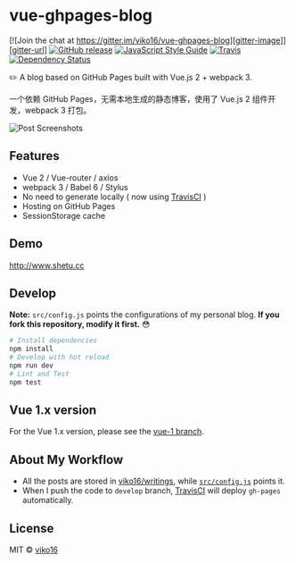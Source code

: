 # vue-ghpages-blog

[![Join the chat at https://gitter.im/viko16/vue-ghpages-blog][gitter-image]][gitter-url]
[![GitHub release][github-release-image]][github-release-url]
[![JavaScript Style Guide][standardjs-image]][standardjs-url]
[![Travis][travis-image]][travis-url]
[![Dependency Status][daviddm-image]][daviddm-url]

✏️ A blog based on GitHub Pages built with Vue.js 2 + webpack 3.

一个依赖 GitHub Pages，无需本地生成的静态博客，使用了 Vue.js 2 组件开发，webpack 3 打包。

![Post Screenshots](https://cloud.githubusercontent.com/assets/5064777/19349059/a815395c-9183-11e6-97c3-56514acf0f1d.png)

## Features

- Vue 2 / Vue-router / axios
- webpack 3 / Babel 6 / Stylus
- No need to generate locally ( now using [TravisCI](https://travis-ci.org) )
- Hosting on GitHub Pages
- SessionStorage cache

## Demo

http://www.shetu.cc

## Develop

**Note:** `src/config.js` points the configurations of my personal blog. **If you fork this repository, modify it first.**  😳

```bash
# Install dependencies
npm install
# Develop with hot reload
npm run dev
# Lint and Test
npm test
```

## Vue 1.x version

For the Vue 1.x version, please see the [vue-1 branch](https://github.com/viko16/vue-ghpages-blog/tree/vue-1). 

## About My Workflow
- All the posts are stored in [viko16/writings](https://github.com/viko16/writings), while [`src/config.js`](src/config.js) points it.
- When I push the code to `develop` branch, [TravisCI](.travis.yml) will deploy `gh-pages` automatically.

## License

MIT © [viko16](https://github.com/viko16)


[gitter-image]: https://badges.gitter.im/viko16/vue-ghpages-blog.svg
[gitter-url]: https://gitter.im/viko16/vue-ghpages-blog?utm_source=badge&utm_medium=badge&utm_campaign=pr-badge&utm_content=badge
[github-release-image]: https://img.shields.io/github/release/viko16/vue-ghpages-blog.svg?style=flat
[github-release-url]: https://github.com/viko16/vue-ghpages-blog/releases/latest
[standardjs-image]: https://img.shields.io/badge/code%20style-standard-brightgreen.svg?style=flat
[standardjs-url]: http://standardjs.com/
[travis-image]: https://img.shields.io/travis/viko16/vue-ghpages-blog/develop.svg
[travis-url]: https://travis-ci.org/viko16/vue-ghpages-blog
[daviddm-image]: https://david-dm.org/viko16/vue-ghpages-blog.svg?theme=shields.io
[daviddm-url]: https://david-dm.org/viko16/vue-ghpages-blog
